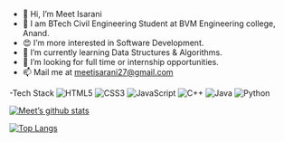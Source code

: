 - 👋 Hi, I’m Meet Isarani
- 🏫 I am BTech Civil Engineering Student at BVM Engineering college, Anand.
- 😍 I’m more interested in Software Development.
- 🌱 I’m currently learning Data Structures & Algorithms.
- 💞️ I’m looking for full time or internship opportunities.
- 📫 Mail me at meetisarani27@gmail.com 

-Tech Stack
![HTML5](https://img.shields.io/badge/html5-%23E34F26.svg?style=for-the-badge&logo=html5&logoColor=white)
![CSS3](https://img.shields.io/badge/css3-%231572B6.svg?style=for-the-badge&logo=css3&logoColor=white)
![JavaScript](https://img.shields.io/badge/javascript-%23323330.svg?style=for-the-badge&logo=javascript&logoColor=%23F7DF1E)
![C++](https://img.shields.io/badge/c++-%2300599C.svg?style=for-the-badge&logo=c%2B%2B&logoColor=white)
![Java](https://img.shields.io/badge/java-%23ED8B00.svg?style=for-the-badge&logo=java&logoColor=white)
![Python](https://img.shields.io/badge/python-3670A0?style=for-the-badge&logo=python&logoColor=ffdd54)

[![Meet’s github stats](https://github-readme-stats.vercel.app/api?username=meetisarani)](https://github.com/meetisarani)

[![Top Langs](https://github-readme-stats.vercel.app/api/top-langs/?username=meetisarani&layout=compact)](https://github.com/meetisarani)

<!---
meetisarani/meetisarani is a ✨ special ✨ repository because its `README.md` (this file) appears on your GitHub profile.
You can click the Preview link to take a look at your changes.
--->
